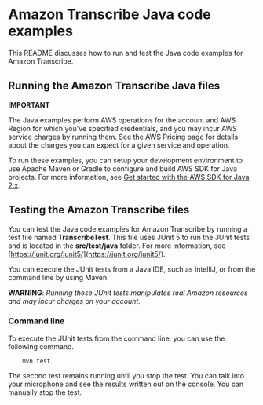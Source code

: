 # Amazon Transcribe Java code examples

This README discusses how to run and test the Java code examples for Amazon Transcribe.

## Running the Amazon Transcribe Java files

**IMPORTANT**

The Java examples perform AWS operations for the account and AWS Region for which you've specified credentials, and you may incur AWS service charges by running them. See the [AWS Pricing page](https://aws.amazon.com/pricing/) for details about the charges you can expect for a given service and operation.

To run these examples, you can setup your development environment to use Apache Maven or Gradle to configure and build AWS SDK for Java projects. For more information, 
see [Get started with the AWS SDK for Java 2.x](https://docs.aws.amazon.com/sdk-for-java/latest/developer-guide/get-started.html).


 ## Testing the  Amazon Transcribe files

You can test the Java code examples for  Amazon Transcribe by running a test file named **TranscribeTest**. This file uses JUnit 5 to run the JUnit tests and is located in the **src/test/java** folder. For more information, see [https://junit.org/junit5/](https://junit.org/junit5/).

You can execute the JUnit tests from a Java IDE, such as IntelliJ, or from the command line by using Maven. 

**WARNING**: _Running these JUnit tests manipulates real Amazon resources and may incur charges on your account._

 ### Command line
To execute the JUnit tests from the command line, you can use the following command.

		mvn test

The second test remains running until you stop the test. You can talk into your microphone and see the results written out on the console. You can manually stop the test.  
